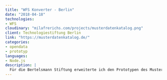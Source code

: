 ```yaml
---
title: "WFS Konverter - Berlin"
date: "2018-04-18"
technologies:
- WFS
cloudinary: "milafrerichs.com/projects/musterdatenkatalog.png"
client: Technologiestiftung Berlin
link: "https://musterdatenkatalog.de/"
categories:
- opendata
- prototyp
languages:
- Node.js
description: |
  Für die Bertelsmann Stiftung erweiterte ich den Prototypen des Musterdatenkatalogs auf ganz NRW.  
---
```

